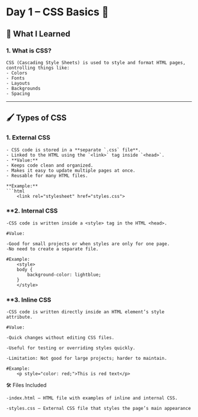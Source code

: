 # Day 1 – CSS Basics 🎨

## 📌 What I Learned
### 1. What is CSS?
    CSS (Cascading Style Sheets) is used to style and format HTML pages, controlling things like:
    - Colors
    - Fonts
    - Layouts
    - Backgrounds
    - Spacing

---

## 🖌 Types of CSS

### **1. External CSS**
    - CSS code is stored in a **separate `.css` file**.
    - Linked to the HTML using the `<link>` tag inside `<head>`.
    - **Value:** 
    - Keeps code clean and organized.
    - Makes it easy to update multiple pages at once.
    - Reusable for many HTML files.

    **Example:**
    ```html
        <link rel="stylesheet" href="styles.css">

### **2. Internal CSS

    -CSS code is written inside a <style> tag in the HTML <head>.

    #Value:

    -Good for small projects or when styles are only for one page.
    -No need to create a separate file.

    #Example:
        <style>
        body {
            background-color: lightblue;
        }
        </style>

### **3. Inline CSS

    -CSS code is written directly inside an HTML element’s style attribute.

    #Value:

    -Quick changes without editing CSS files.

    -Useful for testing or overriding styles quickly.

    -Limitation: Not good for large projects; harder to maintain.

    #Example:
        <p style="color: red;">This is red text</p>

🛠 Files Included

    -index.html – HTML file with examples of inline and internal CSS.

    -styles.css – External CSS file that styles the page’s main appearance
